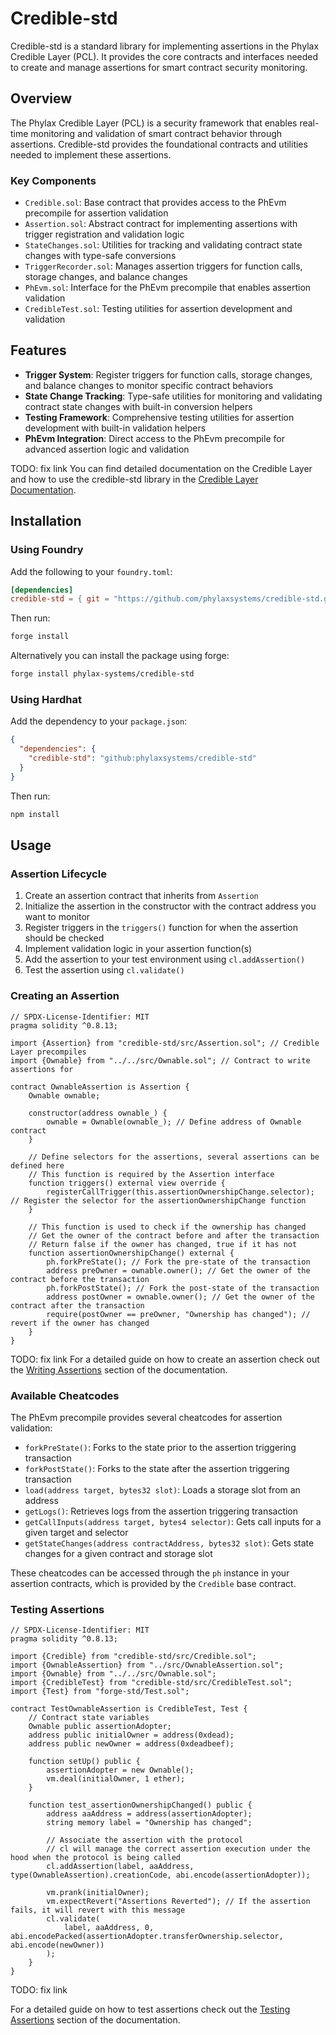 # Credible-std

Credible-std is a standard library for implementing assertions in the Phylax Credible Layer (PCL). It provides the core contracts and interfaces needed to create and manage assertions for smart contract security monitoring.

## Overview

The Phylax Credible Layer (PCL) is a security framework that enables real-time monitoring and validation of smart contract behavior through assertions. Credible-std provides the foundational contracts and utilities needed to implement these assertions.

### Key Components

- `Credible.sol`: Base contract that provides access to the PhEvm precompile for assertion validation
- `Assertion.sol`: Abstract contract for implementing assertions with trigger registration and validation logic
- `StateChanges.sol`: Utilities for tracking and validating contract state changes with type-safe conversions
- `TriggerRecorder.sol`: Manages assertion triggers for function calls, storage changes, and balance changes
- `PhEvm.sol`: Interface for the PhEvm precompile that enables assertion validation
- `CredibleTest.sol`: Testing utilities for assertion development and validation

## Features

- **Trigger System**: Register triggers for function calls, storage changes, and balance changes to monitor specific contract behaviors
- **State Change Tracking**: Type-safe utilities for monitoring and validating contract state changes with built-in conversion helpers
- **Testing Framework**: Comprehensive testing utilities for assertion development with built-in validation helpers
- **PhEvm Integration**: Direct access to the PhEvm precompile for advanced assertion logic and validation

TODO: fix link
You can find detailed documentation on the Credible Layer and how to use the credible-std library in the [Credible Layer Documentation](ADD_LINK_ONCE_DOCUMENTATION_IS_PUBLISHED).

## Installation

### Using Foundry

Add the following to your `foundry.toml`:

```toml
[dependencies]
credible-std = { git = "https://github.com/phylaxsystems/credible-std.git" }
```

Then run:

```bash
forge install
```

Alternatively you can install the package using forge:

```bash
forge install phylax-systems/credible-std
```

### Using Hardhat

Add the dependency to your `package.json`:

```json
{
  "dependencies": {
    "credible-std": "github:phylaxsystems/credible-std"
  }
}
```

Then run:

```bash
npm install
```

## Usage

### Assertion Lifecycle

1. Create an assertion contract that inherits from `Assertion`
2. Initialize the assertion in the constructor with the contract address you want to monitor
3. Register triggers in the `triggers()` function for when the assertion should be checked
4. Implement validation logic in your assertion function(s)
5. Add the assertion to your test environment using `cl.addAssertion()`
6. Test the assertion using `cl.validate()`

### Creating an Assertion

```solidity
// SPDX-License-Identifier: MIT
pragma solidity ^0.8.13;

import {Assertion} from "credible-std/src/Assertion.sol"; // Credible Layer precompiles
import {Ownable} from "../../src/Ownable.sol"; // Contract to write assertions for

contract OwnableAssertion is Assertion {
    Ownable ownable;

    constructor(address ownable_) {
        ownable = Ownable(ownable_); // Define address of Ownable contract
    }

    // Define selectors for the assertions, several assertions can be defined here
    // This function is required by the Assertion interface
    function triggers() external view override {
        registerCallTrigger(this.assertionOwnershipChange.selector); // Register the selector for the assertionOwnershipChange function
    }

    // This function is used to check if the ownership has changed
    // Get the owner of the contract before and after the transaction
    // Return false if the owner has changed, true if it has not
    function assertionOwnershipChange() external {
        ph.forkPreState(); // Fork the pre-state of the transaction
        address preOwner = ownable.owner(); // Get the owner of the contract before the transaction
        ph.forkPostState(); // Fork the post-state of the transaction
        address postOwner = ownable.owner(); // Get the owner of the contract after the transaction
        require(postOwner == preOwner, "Ownership has changed"); // revert if the owner has changed
    }
}
```

TODO: fix link
For a detailed guide on how to create an assertion check out the [Writing Assertions](INSERT_LINK_ONCE_DOCUMENTATION_IS_PUBLISHED) section of the documentation.

### Available Cheatcodes

The PhEvm precompile provides several cheatcodes for assertion validation:

- `forkPreState()`: Forks to the state prior to the assertion triggering transaction
- `forkPostState()`: Forks to the state after the assertion triggering transaction
- `load(address target, bytes32 slot)`: Loads a storage slot from an address
- `getLogs()`: Retrieves logs from the assertion triggering transaction
- `getCallInputs(address target, bytes4 selector)`: Gets call inputs for a given target and selector
- `getStateChanges(address contractAddress, bytes32 slot)`: Gets state changes for a given contract and storage slot

These cheatcodes can be accessed through the `ph` instance in your assertion contracts, which is provided by the `Credible` base contract.

### Testing Assertions

```solidity
// SPDX-License-Identifier: MIT
pragma solidity ^0.8.13;

import {Credible} from "credible-std/src/Credible.sol";
import {OwnableAssertion} from "../src/OwnableAssertion.sol";
import {Ownable} from "../../src/Ownable.sol";
import {CredibleTest} from "credible-std/src/CredibleTest.sol";
import {Test} from "forge-std/Test.sol";

contract TestOwnableAssertion is CredibleTest, Test {
    // Contract state variables
    Ownable public assertionAdopter;
    address public initialOwner = address(0xdead);
    address public newOwner = address(0xdeadbeef);

    function setUp() public {
        assertionAdopter = new Ownable();
        vm.deal(initialOwner, 1 ether);
    }

    function test_assertionOwnershipChanged() public {
        address aaAddress = address(assertionAdopter);
        string memory label = "Ownership has changed";

        // Associate the assertion with the protocol
        // cl will manage the correct assertion execution under the hood when the protocol is being called
        cl.addAssertion(label, aaAddress, type(OwnableAssertion).creationCode, abi.encode(assertionAdopter));

        vm.prank(initialOwner);
        vm.expectRevert("Assertions Reverted"); // If the assertion fails, it will revert with this message
        cl.validate(
            label, aaAddress, 0, abi.encodePacked(assertionAdopter.transferOwnership.selector, abi.encode(newOwner))
        );
    }
}
```

TODO: fix link

For a detailed guide on how to test assertions check out the [Testing Assertions](INSERT_LINK_ONCE_DOCUMENTATION_IS_PUBLISHED) section of the documentation.
